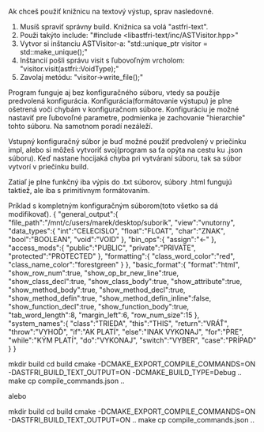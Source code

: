 Ak chceš použiť knižnicu na textový výstup, sprav nasledovné.

1) Musíš spraviť správny build. Knižnica sa volá "astfri-text".
2) Použi takýto include: "#include <libastfri-text/inc/ASTVisitor.hpp>"
3) Vytvor si inštanciu ASTVisitor-a: "std::unique_ptr<ASTVisitor> visitor = std::make_unique<ASTVisitor>();"
4) Inštancií pošli správu visit s ľubovoľným vrcholom: "visitor.visit(astfri::VoidType);"
5) Zavolaj metódu: "visitor->write_file();"

Program funguje aj bez konfiguračného súboru, vtedy sa použije predvolená konfigurácia.
Konfigurácia(formátovanie výstupu) je plne ošetrená voči chybám v konfiguračnom súbore. Konfiguráciu je možné nastaviť pre ľubovoľné parametre, podmienka je zachovanie "hierarchie" tohto súboru. Na samotnom poradí nezáleží.

Vstupný konfiguračný súbor je buď možné použiť predvolený v priečinku impl, alebo si môžeš vytvoriť svoj(program sa ťa opýta na cestu ku .json súboru).
Keď nastane hocijaká chyba pri vytváraní súboru, tak sa súbor vytvorí v priečinku build.

Zatiaľ je plne funkčný iba výpis do .txt súborov, súbory .html fungujú taktiež, ale iba s primitívnym formátovaním.


Príklad s kompletným konfiguračným súborom(toto všetko sa dá modifikovať).
{
    "general_output":{
        "file_path":"/mnt/c/users/marek/desktop/suborik",
        "view":"vnutorny",
        "data_types":{
            "int":"CELECISLO",
            "float":"FLOAT",
            "char":"ZNAK",
            "bool":"BOOLEAN",
            "void":"VOID"
        },
        "bin_ops":{
            "assign":"<-"
        },
        "access_mods":{
            "public":"PUBLIC",
            "private":"PRIVATE",
            "protected":"PROTECTED"
        },
        "formatting":{
            "class_word_color":"red",
            "class_name_color":"forestgreen"
        }
    },
    "basic_format":{
        "format":"html",
        "show_row_num":true,
        "show_op_br_new_line":true,
        "show_class_decl":true,
        "show_class_body":true,
        "show_attribute":true,
        "show_method_body":true,
        "show_method_decl":true,
        "show_method_defin":true,
        "show_method_defin_inline":false,
        "show_function_decl":true,
        "show_function_body":true,
        "tab_word_length":8,
        "margin_left":6,
        "row_num_size":15
    },
    "system_names":{
        "class":"TRIEDA",
        "this":"THIS",
        "return":"VRÁŤ",
        "throw":"VYHOĎ",
        "if":"AK PLATÍ",
        "else":"INAK VYKONAJ",
        "for":"PRE",
        "while":"KÝM PLATÍ",
        "do":"VYKONAJ",
        "switch":"VYBER",
        "case":"PRÍPAD"
    }
}


mkdir build
cd build
cmake -DCMAKE_EXPORT_COMPILE_COMMANDS=ON -DASTFRI_BUILD_TEXT_OUTPUT=ON -DCMAKE_BUILD_TYPE=Debug ..
make
cp compile_commands.json ..

alebo

mkdir build
cd build
cmake -DCMAKE_EXPORT_COMPILE_COMMANDS=ON -DASTFRI_BUILD_TEXT_OUTPUT=ON ..
make
cp compile_commands.json ..
